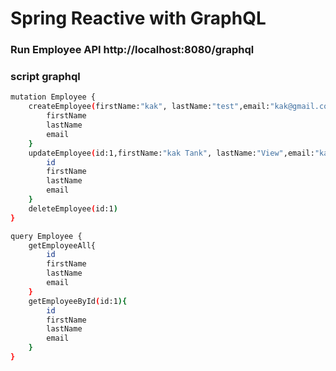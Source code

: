 # Spring Reactive with GraphQL
### Run Employee API http://localhost:8080/graphql
### script graphql
```bash
mutation Employee {
    createEmployee(firstName:"kak", lastName:"test",email:"kak@gmail.com"){
        firstName
        lastName
        email
    }
    updateEmployee(id:1,firstName:"kak Tank", lastName:"View",email:"kak@gmail.com"){
        id
        firstName
        lastName
        email
    }
    deleteEmployee(id:1)
}

query Employee {
    getEmployeeAll{
        id
        firstName
        lastName
        email
    }
    getEmployeeById(id:1){
        id
        firstName
        lastName
        email
    }
}

```